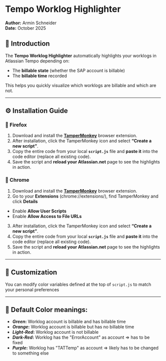# Tempo Worklog Highlighter

**Author:** Armin Schneider  
**Date:** October 2025

## 🧭 Introduction

The **Tempo Worklog Highlighter** automatically highlights your worklogs in Atlassian Tempo depending on:

- The **billable state** (whether the SAP account is billable)
- The **billable time** recorded

This helps you quickly visualize which worklogs are billable and which are not.

---

## ⚙️ Installation Guide

### 🔹 Firefox

1. Download and install the **[TamperMonkey](https://www.tampermonkey.net/)** browser extension.
2. After installation, click the TamperMonkey icon and select **“Create a new script”**.
3. Copy the entire code from your local **`script.js`** file and **paste it** into the code editor (replace all existing code).
4. Save the script and **reload your Atlassian.net** page to see the highlights in action.

### 🔹 Chrome

1. Download and install the **[TamperMonkey](https://www.tampermonkey.net/)** browser extension.
2. Go to your **Extensions** (chrome://extensions/), find TamperMonkey and click **Details**

- Enable **Allow User Scripts**
- Enable **Allow Access to File URLs**

3. After installation, click the TamperMonkey icon and select **“Create a new script”**.
4. Copy the entire code from your local **`script.js`** file and **paste it** into the code editor (replace all existing code).
5. Save the script and **reload your Atlassian.net** page to see the highlights in action.

---

## 🎨 Customization

You can modify color variables defined at the top of `script.js` to match your personal preferences

---

## 🧩 Default Color meanings:

- **_Green_:** Worklog account is billable and has billable time
- **_Orange_:** Worklog account is billable but has no billable time
- **_Light-Red_:** Worklog account is not billable
- **_Dark-Red_:** Worklog has the "ErrorAccount" as account => has to be fixed
- **_Purple_:** Worklog has "TATTemp" as account => likely has to be changed to something else
